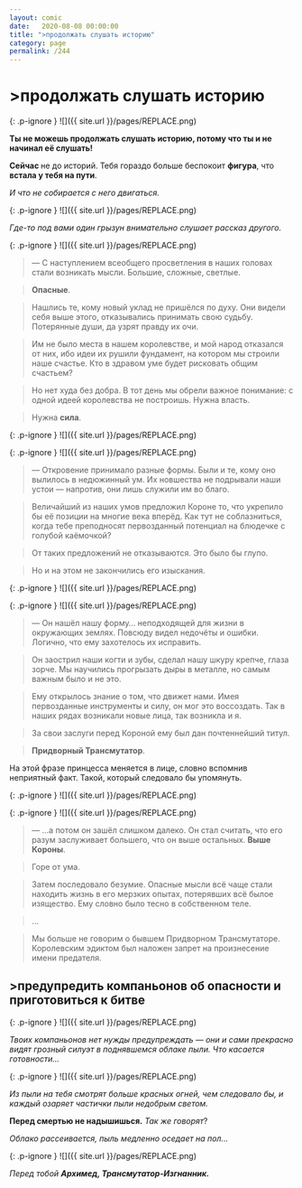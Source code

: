 ```yaml
---
layout: comic
date:   2020-08-08 00:00:00 
title: ">продолжать слушать историю"
category: page
permalink: /244
---
```

# >продолжать слушать историю

{: .p-ignore }
![]({{ site.url }}/pages/REPLACE.png)

<strong>Ты не можешь продолжать слушать историю, потому что ты и не начинал её слушать!</strong>

<strong>Сейчас </strong>не до историй. Тебя гораздо больше беспокоит <strong>фигура</strong>, что <strong>встала у тебя на пути</strong>.

<em>И что не собирается с него двигаться.</em>

{: .p-ignore }
![]({{ site.url }}/pages/REPLACE.png)

<em>Где-то под вами один грызун внимательно слушает рассказ другого.</em>

{: .p-ignore }
![]({{ site.url }}/pages/REPLACE.png)

<blockquote>— С наступлением всеобщего просветления в наших головах стали возникать мысли. Большие, сложные, светлые.</blockquote>

<blockquote><strong>Опасные</strong>.</blockquote>

<blockquote>Нашлись те, кому новый уклад не пришёлся по духу. Они видели себя выше этого, отказывались принимать свою судьбу. Потерянные души, да узрят правду их очи.</blockquote>

<blockquote>Им не было места в нашем королевстве, и мой народ отказался от них, ибо идеи их рушили фундамент, на котором мы строили наше счастье. Кто в здравом уме будет рисковать общим счастьем?</blockquote>

<blockquote>Но нет худа без добра. В тот день мы обрели важное понимание: с одной идеей королевства не построишь. Нужна власть.</blockquote>

<blockquote>Нужна <strong>сила</strong>.</blockquote>

{: .p-ignore }
![]({{ site.url }}/pages/REPLACE.png)

{: .p-ignore }
![]({{ site.url }}/pages/REPLACE.png)

<blockquote>— Откровение принимало разные формы. Были и те, кому оно вылилось в недюжинный ум. Их новшества не подрывали наши устои — напротив, они лишь служили им во благо.</blockquote>

<blockquote>Величайший из наших умов предложил Короне то, что укрепило бы её позиции на многие века вперёд. Как тут не соблазниться, когда тебе преподносят первозданный потенциал на блюдечке с голубой каёмочкой?</blockquote>

<blockquote>От таких предложений не отказываются. Это было бы глупо.</blockquote>

<blockquote>Но и на этом не закончились его изыскания.</blockquote>

{: .p-ignore }
![]({{ site.url }}/pages/REPLACE.png)

{: .p-ignore }
![]({{ site.url }}/pages/REPLACE.png)

<blockquote>— Он нашёл нашу форму… неподходящей для жизни в окружающих землях. Повсюду видел недочёты и ошибки. Логично, что ему захотелось их исправить.</blockquote>

<blockquote>Он заострил наши когти и зубы, сделал нашу шкуру крепче, глаза зорче. Мы научились прогрызать дыры в металле, но самым важным было и не это.</blockquote>

<blockquote>Ему открылось знание о том, что движет нами. Имея первозданные инструменты и силу, он мог это воссоздать. Так в наших рядах возникали новые лица, так возникла и я.</blockquote>

<blockquote>За свои заслуги перед Короной ему был дан почтеннейший титул.</blockquote>

<blockquote><strong>Придворный Трансмутатор</strong>.</blockquote>

На этой фразе принцесса меняется в лице, словно вспомнив неприятный факт. Такой, который следовало бы упомянуть.

{: .p-ignore }
![]({{ site.url }}/pages/REPLACE.png)

{: .p-ignore }
![]({{ site.url }}/pages/REPLACE.png)

<blockquote>— …а потом он зашёл слишком далеко. Он стал считать, что его разум заслуживает большего, что он выше остальных. <strong>Выше Короны</strong>.</blockquote>

<blockquote>Горе от ума.</blockquote>

<blockquote>Затем последовало безумие. Опасные мысли всё чаще стали находить жизнь в его мерзких опытах, потерявших всё былое изящество. Ему словно было тесно в собственном теле.</blockquote>

<blockquote>...</blockquote>

<blockquote>Мы больше не говорим о бывшем Придворном Трансмутаторе. Королевским эдиктом был наложен запрет на произнесение имени предателя.</blockquote>

## >предупредить компаньонов об опасности и приготовиться к битве

{: .p-ignore }
![]({{ site.url }}/pages/REPLACE.png)

<em>Твоих компаньонов нет нужды предупреждать — они и сами прекрасно видят грозный силуэт в поднявшемся облаке пыли. Что касается готовности…</em>

{: .p-ignore }
![]({{ site.url }}/pages/REPLACE.png)

<em>Из пыли на тебя смотрят больше красных огней, чем следовало бы, и каждый озаряет частички пыли недобрым светом.</em>

<strong>Перед смертью не надышишься.</strong> <em>Так же говорят</em>?

<em>Облако рассеивается, пыль медленно оседает на пол…</em>

{: .p-ignore }
![]({{ site.url }}/pages/REPLACE.png)

<em>Перед тобой <strong>Архимед, Трансмутатор-Изгнанник.</strong></em>
